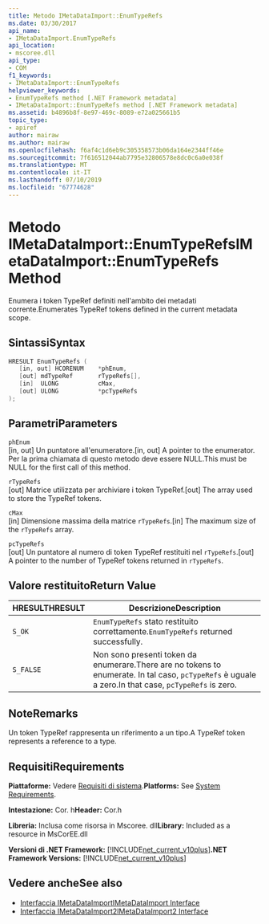 ```yaml
---
title: Metodo IMetaDataImport::EnumTypeRefs
ms.date: 03/30/2017
api_name:
- IMetaDataImport.EnumTypeRefs
api_location:
- mscoree.dll
api_type:
- COM
f1_keywords:
- IMetaDataImport::EnumTypeRefs
helpviewer_keywords:
- EnumTypeRefs method [.NET Framework metadata]
- IMetaDataImport::EnumTypeRefs method [.NET Framework metadata]
ms.assetid: b4896b8f-8e97-469c-8089-e72a025661b5
topic_type:
- apiref
author: mairaw
ms.author: mairaw
ms.openlocfilehash: f6af4c1d6eb9c305358573b06da164e2344ff46e
ms.sourcegitcommit: 7f616512044ab7795e32806578e8dc0c6a0e038f
ms.translationtype: MT
ms.contentlocale: it-IT
ms.lasthandoff: 07/10/2019
ms.locfileid: "67774628"
---
```

# <a name="imetadataimportenumtyperefs-method"></a><span data-ttu-id="4036f-102">Metodo IMetaDataImport::EnumTypeRefs</span><span class="sxs-lookup"><span data-stu-id="4036f-102">IMetaDataImport::EnumTypeRefs Method</span></span>
<span data-ttu-id="4036f-103">Enumera i token TypeRef definiti nell'ambito dei metadati corrente.</span><span class="sxs-lookup"><span data-stu-id="4036f-103">Enumerates TypeRef tokens defined in the current metadata scope.</span></span>  
  
## <a name="syntax"></a><span data-ttu-id="4036f-104">Sintassi</span><span class="sxs-lookup"><span data-stu-id="4036f-104">Syntax</span></span>  
  
```cpp  
HRESULT EnumTypeRefs (  
   [in, out] HCORENUM    *phEnum,   
   [out] mdTypeRef       rTypeRefs[],  
   [in]  ULONG           cMax,   
   [out] ULONG           *pcTypeRefs  
);  
```  
  
## <a name="parameters"></a><span data-ttu-id="4036f-105">Parametri</span><span class="sxs-lookup"><span data-stu-id="4036f-105">Parameters</span></span>  
 `phEnum`  
 <span data-ttu-id="4036f-106">[in, out] Un puntatore all'enumeratore.</span><span class="sxs-lookup"><span data-stu-id="4036f-106">[in, out] A pointer to the enumerator.</span></span> <span data-ttu-id="4036f-107">Per la prima chiamata di questo metodo deve essere NULL.</span><span class="sxs-lookup"><span data-stu-id="4036f-107">This must be NULL for the first call of this method.</span></span>  
  
 `rTypeRefs`  
 <span data-ttu-id="4036f-108">[out] Matrice utilizzata per archiviare i token TypeRef.</span><span class="sxs-lookup"><span data-stu-id="4036f-108">[out] The array used to store the TypeRef tokens.</span></span>  
  
 `cMax`  
 <span data-ttu-id="4036f-109">[in] Dimensione massima della matrice `rTypeRefs`.</span><span class="sxs-lookup"><span data-stu-id="4036f-109">[in] The maximum size of the `rTypeRefs` array.</span></span>  
  
 `pcTypeRefs`  
 <span data-ttu-id="4036f-110">[out] Un puntatore al numero di token TypeRef restituiti nel `rTypeRefs`.</span><span class="sxs-lookup"><span data-stu-id="4036f-110">[out] A pointer to the number of TypeRef tokens returned in `rTypeRefs`.</span></span>  
  
## <a name="return-value"></a><span data-ttu-id="4036f-111">Valore restituito</span><span class="sxs-lookup"><span data-stu-id="4036f-111">Return Value</span></span>  
  
|<span data-ttu-id="4036f-112">HRESULT</span><span class="sxs-lookup"><span data-stu-id="4036f-112">HRESULT</span></span>|<span data-ttu-id="4036f-113">Descrizione</span><span class="sxs-lookup"><span data-stu-id="4036f-113">Description</span></span>|  
|-------------|-----------------|  
|`S_OK`|<span data-ttu-id="4036f-114">`EnumTypeRefs` stato restituito correttamente.</span><span class="sxs-lookup"><span data-stu-id="4036f-114">`EnumTypeRefs` returned successfully.</span></span>|  
|`S_FALSE`|<span data-ttu-id="4036f-115">Non sono presenti token da enumerare.</span><span class="sxs-lookup"><span data-stu-id="4036f-115">There are no tokens to enumerate.</span></span> <span data-ttu-id="4036f-116">In tal caso, `pcTypeRefs` è uguale a zero.</span><span class="sxs-lookup"><span data-stu-id="4036f-116">In that case, `pcTypeRefs` is zero.</span></span>|  
  
## <a name="remarks"></a><span data-ttu-id="4036f-117">Note</span><span class="sxs-lookup"><span data-stu-id="4036f-117">Remarks</span></span>  
 <span data-ttu-id="4036f-118">Un token TypeRef rappresenta un riferimento a un tipo.</span><span class="sxs-lookup"><span data-stu-id="4036f-118">A TypeRef token represents a reference to a type.</span></span>  
  
## <a name="requirements"></a><span data-ttu-id="4036f-119">Requisiti</span><span class="sxs-lookup"><span data-stu-id="4036f-119">Requirements</span></span>  
 <span data-ttu-id="4036f-120">**Piattaforme:** Vedere [Requisiti di sistema](../../../../docs/framework/get-started/system-requirements.md).</span><span class="sxs-lookup"><span data-stu-id="4036f-120">**Platforms:** See [System Requirements](../../../../docs/framework/get-started/system-requirements.md).</span></span>  
  
 <span data-ttu-id="4036f-121">**Intestazione:** Cor. h</span><span class="sxs-lookup"><span data-stu-id="4036f-121">**Header:** Cor.h</span></span>  
  
 <span data-ttu-id="4036f-122">**Libreria:** Inclusa come risorsa in Mscoree. dll</span><span class="sxs-lookup"><span data-stu-id="4036f-122">**Library:** Included as a resource in MsCorEE.dll</span></span>  
  
 <span data-ttu-id="4036f-123">**Versioni di .NET Framework:** [!INCLUDE[net_current_v10plus](../../../../includes/net-current-v10plus-md.md)]</span><span class="sxs-lookup"><span data-stu-id="4036f-123">**.NET Framework Versions:** [!INCLUDE[net_current_v10plus](../../../../includes/net-current-v10plus-md.md)]</span></span>  
  
## <a name="see-also"></a><span data-ttu-id="4036f-124">Vedere anche</span><span class="sxs-lookup"><span data-stu-id="4036f-124">See also</span></span>

- [<span data-ttu-id="4036f-125">Interfaccia IMetaDataImport</span><span class="sxs-lookup"><span data-stu-id="4036f-125">IMetaDataImport Interface</span></span>](../../../../docs/framework/unmanaged-api/metadata/imetadataimport-interface.md)
- [<span data-ttu-id="4036f-126">Interfaccia IMetaDataImport2</span><span class="sxs-lookup"><span data-stu-id="4036f-126">IMetaDataImport2 Interface</span></span>](../../../../docs/framework/unmanaged-api/metadata/imetadataimport2-interface.md)
